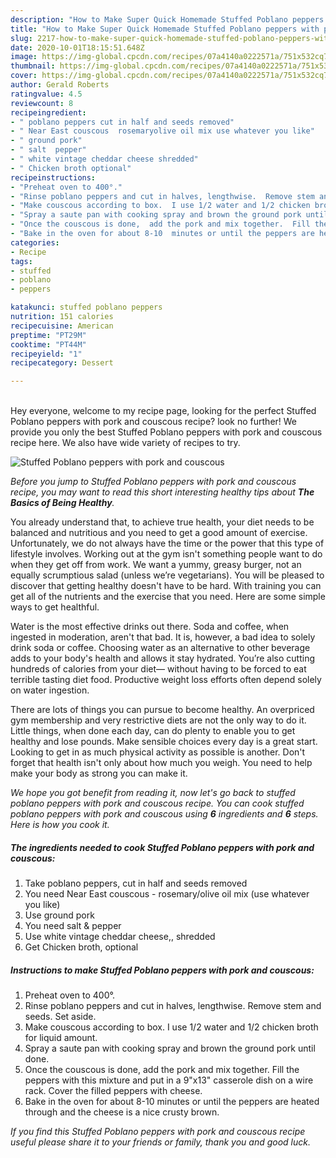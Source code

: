 ```yaml
---
description: "How to Make Super Quick Homemade Stuffed Poblano peppers with pork and couscous"
title: "How to Make Super Quick Homemade Stuffed Poblano peppers with pork and couscous"
slug: 2217-how-to-make-super-quick-homemade-stuffed-poblano-peppers-with-pork-and-couscous
date: 2020-10-01T18:15:51.648Z
image: https://img-global.cpcdn.com/recipes/07a4140a0222571a/751x532cq70/stuffed-poblano-peppers-with-pork-and-couscous-recipe-main-photo.jpg
thumbnail: https://img-global.cpcdn.com/recipes/07a4140a0222571a/751x532cq70/stuffed-poblano-peppers-with-pork-and-couscous-recipe-main-photo.jpg
cover: https://img-global.cpcdn.com/recipes/07a4140a0222571a/751x532cq70/stuffed-poblano-peppers-with-pork-and-couscous-recipe-main-photo.jpg
author: Gerald Roberts
ratingvalue: 4.5
reviewcount: 8
recipeingredient:
- " poblano peppers cut in half and seeds removed"
- " Near East couscous  rosemaryolive oil mix use whatever you like"
- " ground pork"
- " salt  pepper"
- " white vintage cheddar cheese shredded"
- " Chicken broth optional"
recipeinstructions:
- "Preheat oven to 400°."
- "Rinse poblano peppers and cut in halves, lengthwise.  Remove stem and seeds. Set aside."
- "Make couscous according to box.  I use 1/2 water and 1/2 chicken broth for liquid amount."
- "Spray a saute pan with cooking spray and brown the ground pork until done."
- "Once the couscous is done,  add the pork and mix together.  Fill the peppers with this mixture and put in a 9&#34;x13&#34; casserole dish on a wire rack.  Cover the filled peppers with cheese."
- "Bake in the oven for about 8-10  minutes or until the peppers are heated through and the cheese is a nice crusty brown."
categories:
- Recipe
tags:
- stuffed
- poblano
- peppers

katakunci: stuffed poblano peppers 
nutrition: 151 calories
recipecuisine: American
preptime: "PT29M"
cooktime: "PT44M"
recipeyield: "1"
recipecategory: Dessert

---
```

<br>
Hey everyone, welcome to my recipe page, looking for the perfect Stuffed Poblano peppers with pork and couscous recipe? look no further! We provide you only the best Stuffed Poblano peppers with pork and couscous recipe here. We also have wide variety of recipes to try.
<br>


![Stuffed Poblano peppers with pork and couscous](https://img-global.cpcdn.com/recipes/07a4140a0222571a/751x532cq70/stuffed-poblano-peppers-with-pork-and-couscous-recipe-main-photo.jpg)

<i>Before you jump to Stuffed Poblano peppers with pork and couscous recipe, you may want to read this short interesting healthy tips about <strong>The Basics of Being Healthy</strong>.</i>

You already understand that, to achieve true health, your diet needs to be balanced and nutritious and you need to get a good amount of exercise. Unfortunately, we do not always have the time or the power that this type of lifestyle involves. Working out at the gym isn't something people want to do when they get off from work. We want a yummy, greasy burger, not an equally scrumptious salad (unless we’re vegetarians). You will be pleased to discover that getting healthy doesn't have to be hard. With training you can get all of the nutrients and the exercise that you need. Here are some simple ways to get healthful.

Water is the most effective drinks out there. Soda and coffee, when ingested in moderation, aren't that bad. It is, however, a bad idea to solely drink soda or coffee. Choosing water as an alternative to other beverage adds to your body's health and allows it stay hydrated. You’re also cutting hundreds of calories from your diet— without having to be forced to eat terrible tasting diet food. Productive weight loss efforts often depend solely on water ingestion.

There are lots of things you can pursue to become healthy. An overpriced gym membership and very restrictive diets are not the only way to do it. Little things, when done each day, can do plenty to enable you to get healthy and lose pounds. Make sensible choices every day is a great start. Looking to get in as much physical activity as possible is another. Don't forget that health isn't only about how much you weigh. You need to help make your body as strong you can make it. 


<i>We hope you got benefit from reading it, now let's go back to stuffed poblano peppers with pork and couscous recipe. You can cook stuffed poblano peppers with pork and couscous using <strong>6</strong> ingredients and <strong>6</strong> steps. Here is how you cook it.
</i>

##### The ingredients needed to cook Stuffed Poblano peppers with pork and couscous:

1. Take  poblano peppers, cut in half and seeds removed
1. You need  Near East couscous - rosemary/olive oil mix (use whatever you like)
1. Use  ground pork
1. You need  salt &amp; pepper
1. Use  white vintage cheddar cheese,, shredded
1. Get  Chicken broth, optional


##### Instructions to make Stuffed Poblano peppers with pork and couscous:

1. Preheat oven to 400°.
1. Rinse poblano peppers and cut in halves, lengthwise.  Remove stem and seeds. Set aside.
1. Make couscous according to box.  I use 1/2 water and 1/2 chicken broth for liquid amount.
1. Spray a saute pan with cooking spray and brown the ground pork until done.
1. Once the couscous is done,  add the pork and mix together.  Fill the peppers with this mixture and put in a 9&#34;x13&#34; casserole dish on a wire rack.  Cover the filled peppers with cheese.
1. Bake in the oven for about 8-10  minutes or until the peppers are heated through and the cheese is a nice crusty brown.


<i>If you find this Stuffed Poblano peppers with pork and couscous recipe useful please share it to your friends or family, thank you and good luck.</i>
